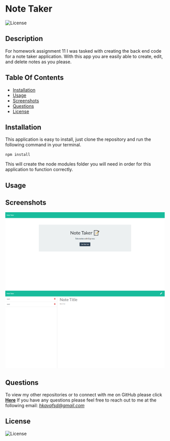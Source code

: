 # Note Taker
![License](https://img.shields.io/badge/License%3A-MIT-darkgreen.svg)

## Description
For homework assignment 11 I was tasked with creating the back end code for a note taker application. With this app you are easily able to create, edit, and delete notes as you please.  

## Table Of Contents
- [Installation](#Installation)
- [Usage](#Usage)
- [Screenshots](#Screenshots)
- [Questions](#Questions)
- [License](#License)

## Installation
This application is easy to install, just clone the repository and run the following command in your terminal.

```
npm install
```

This will create the node modules folder you will need in order for this application to function correctly.

## Usage


## Screenshots
![](public/assets/images/Screenshot1.PNG)
![](public/assets/images/Screenshot2.PNG)


## Questions
To view my other repositories or to connect with me on GitHub please click **[Here](https://github.com/HustinKava/)**
If you have any questions please feel free to reach out to me at the following email: *hkavafsd@gmail.com*

## License
![License](https://img.shields.io/badge/License%3A-MIT-darkgreen.svg)